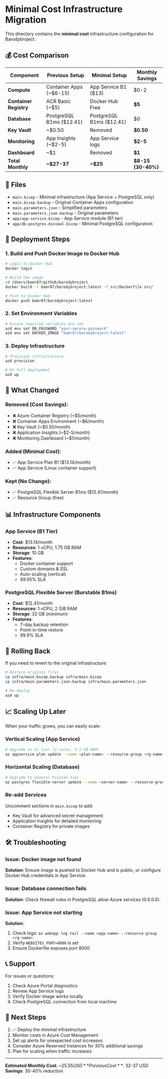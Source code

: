 # Minimal Cost Infrastructure Migration

This directory contains the **minimal cost** infrastructure configuration for Barodybroject.

## 💰 Cost Comparison

| Component | Previous Setup | Minimal Setup | Monthly Savings |
|-----------|----------------|---------------|-----------------|
| **Compute** | Container Apps (~$6-15) | App Service B1 ($13) | $0-2 |
| **Container Registry** | ACR Basic (~$5) | Docker Hub Free | **$5** |
| **Database** | PostgreSQL B1ms ($12.41) | PostgreSQL B1ms ($12.41) | $0 |
| **Key Vault** | ~$0.50 | Removed | **$0.50** |
| **Monitoring** | App Insights (~$2-5) | App Service logs | **$2-5** |
| **Dashboard** | ~$1 | Removed | **$1** |
| **Total Monthly** | **~$27-37** | **~$25** | **$8-15 (30-40%)** |

## 📁 Files

- `main.bicep` - Minimal infrastructure (App Service + PostgreSQL only)
- `main.bicep.backup` - Original Container Apps configuration
- `main.parameters.json` - Simplified parameters
- `main.parameters.json.backup` - Original parameters
- `app/app-service.bicep` - App Service module (B1 tier)
- `app/db-postgres-minimal.bicep` - Minimal PostgreSQL configuration

## 🚀 Deployment Steps

### 1. Build and Push Docker Image to Docker Hub

```bash
# Login to Docker Hub
docker login

# Build the image
cd /Users/bamr87/github/barodybroject
docker build -t bamr87/barodybroject:latest -f src/Dockerfile src/

# Push to Docker Hub
docker push bamr87/barodybroject:latest
```

### 2. Set Environment Variables

```bash
# Ensure required variables are set
azd env set DB_PASSWORD "your-secure-password"
azd env set DOCKER_IMAGE "bamr87/barodybroject:latest"
```

### 3. Deploy Infrastructure

```bash
# Provision infrastructure
azd provision

# Or full deployment
azd up
```

## 🔧 What Changed

### Removed (Cost Savings):
- ❌ Azure Container Registry (~$5/month)
- ❌ Container Apps Environment (~$6/month)
- ❌ Key Vault (~$0.50/month)
- ❌ Application Insights (~$2-5/month)
- ❌ Monitoring Dashboard (~$1/month)

### Added (Minimal Cost):
- ✅ App Service Plan B1 ($13.14/month)
- ✅ App Service (Linux container support)

### Kept (No Change):
- ✅ PostgreSQL Flexible Server B1ms ($12.41/month)
- ✅ Resource Group (free)

## 📊 Infrastructure Components

### App Service (B1 Tier)
- **Cost**: $13.14/month
- **Resources**: 1 vCPU, 1.75 GB RAM
- **Storage**: 10 GB
- **Features**:
  - Docker container support
  - Custom domains & SSL
  - Auto-scaling (vertical)
  - 99.95% SLA

### PostgreSQL Flexible Server (Burstable B1ms)
- **Cost**: $12.41/month
- **Resources**: 1 vCPU, 2 GiB RAM
- **Storage**: 32 GB (minimum)
- **Features**:
  - 7-day backup retention
  - Point-in-time restore
  - 99.9% SLA

## 🔄 Rolling Back

If you need to revert to the original infrastructure:

```bash
# Restore original files
cp infra/main.bicep.backup infra/main.bicep
cp infra/main.parameters.json.backup infra/main.parameters.json

# Re-deploy
azd up
```

## 📈 Scaling Up Later

When your traffic grows, you can easily scale:

### Vertical Scaling (App Service)
```bash
# Upgrade to S1 tier (2 cores, 3.5 GB RAM)
az appservice plan update --name <plan-name> --resource-group <rg-name> --sku S1
```

### Horizontal Scaling (Database)
```bash
# Upgrade to General Purpose tier
az postgres flexible-server update --name <server-name> --resource-group <rg-name> --tier GeneralPurpose --sku-name Standard_D2s_v3
```

### Re-add Services
Uncomment sections in `main.bicep` to add:
- Key Vault for advanced secret management
- Application Insights for detailed monitoring
- Container Registry for private images

## 🛠️ Troubleshooting

### Issue: Docker image not found
**Solution**: Ensure image is pushed to Docker Hub and is public, or configure Docker Hub credentials in App Service.

### Issue: Database connection fails
**Solution**: Check firewall rules in PostgreSQL allow Azure services (0.0.0.0).

### Issue: App Service not starting
**Solution**: 
1. Check logs: `az webapp log tail --name <app-name> --resource-group <rg-name>`
2. Verify `WEBSITES_PORT=8000` is set
3. Ensure Dockerfile exposes port 8000

## 📞 Support

For issues or questions:
1. Check Azure Portal diagnostics
2. Review App Service logs
3. Verify Docker image works locally
4. Check PostgreSQL connection from local machine

## 🎯 Next Steps

1. ✅ Deploy the minimal infrastructure
2. Monitor costs in Azure Cost Management
3. Set up alerts for unexpected cost increases
4. Consider Azure Reserved Instances for 30% additional savings
5. Plan for scaling when traffic increases

---

**Estimated Monthly Cost**: ~$25.55 USD  
**Previous Cost**: ~$32-37 USD  
**Savings**: 30-40% reduction
